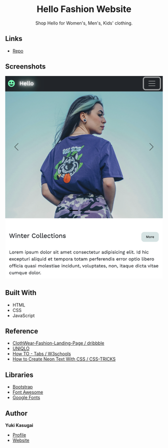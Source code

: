 <h1 align="center"> Hello Fashion Website</h1>

<p align="center">Shop Hello for Women's, Men's, Kids' clothing.</p>

## Links

- [Repo](https://github.com/yuki-o1o5/Hello-fashion-website "<Hello Fashion Website> Repo")

## Screenshots

![Home Page](/assets/images/screenshot1.png "Home Page")

## Built With

- HTML
- CSS
- JavaScript

## Reference

- [ClothWear-Fashion-Landing-Page / dribbble](https://dribbble.com/shots/19907205-ClothWear-Fashion-Landing-Page)
- [UNIQLO](https://www.uniqlo.com/ca/en/)
- [How TO - Tabs / W3schools](https://www.w3schools.com/howto/howto_js_tabs.asp)
- [How to Create Neon Text With CSS / CSS-TRICKS](https://css-tricks.com/how-to-create-neon-text-with-css/)

## Libraries

- [Bootstrap](https://getbootstrap.com/)
- [Font Awesome](https://fontawesome.com/)
- [Google Fonts](https://fonts.google.com/knowledge)

## Author

**Yuki Kasugai**

- [Profile](https://github.com/yuki-o1o5 "Yuki Kasugai")
- [Website](https://my-portfolio-liard-psi.vercel.app/ "Welcome")
